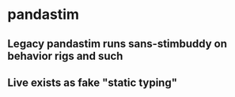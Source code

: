 # pandastim

## Legacy pandastim runs sans-stimbuddy on behavior rigs and such
## Live exists as fake "static typing"

